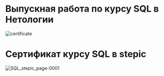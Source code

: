 # Выпускная работа по курсу SQL в Нетологии
![certificate](https://user-images.githubusercontent.com/99894266/194741917-2b1759fc-01f5-497b-8b64-b9d2d0e2fab6.jpg)

# Сертификат курсу SQL в stepic
![SQL_stepic_page-0001](https://user-images.githubusercontent.com/99894266/194743743-66616edb-c58c-4b3c-8ec8-52ddcd1c5db3.jpg)
